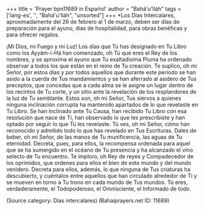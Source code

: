 +++
title = 'Prayer bpn11689 in Español'
author = "Bahá'u'lláh"
tags = ['lang-es', '', "Bahá'u'lláh", "unsorted"]
+++
*Los Días Intercalares, aproximadamente del 26 de febrero al 1 de marzo, deben ser días de preparación para el ayuno, días de hospitalidad, para obras benéficas y para ofrecer regalos.

¡Mi Dios, mi Fuego y mi Luz! Los días que Tú has designado en Tu Libro como los Ayyám-i-Há  han comenzado, oh Tú que eres el Rey de los nombres, y se aproxima el ayuno que Tu exaltadísima Pluma ha ordenado observar a todos los que están en el reino de Tu creación. Te suplico, oh mi Señor, por estos días y por todos aquellos que durante este período se han asido a la cuerda de Tus mandamientos y se han aferrado al asidero de Tus preceptos, que concedas que a cada alma se le asigne un lugar dentro de los recintos de Tu corte, y un sitio ante la revelación de los resplandores de la luz de Tu semblante.
Estos son, oh mi Señor, Tus siervos a quienes ninguna inclinación corrupta ha mantenido apartados de lo que revelaste en Tu Libro. Se han inclinado ante Tu Causa, han recibido Tu Libro con esa resolución que nace de Ti, han observado lo que les prescribiste y han optado por seguir lo que Tú les revelaste.
Tú ves, oh mi Señor, cómo han reconocido y admitido todo lo que has revelado en Tus Escrituras. Dales de beber, oh mi Señor, de las manos de Tu munificencia, las aguas de Tu eternidad. Decreta, pues, para ellos, la recompensa ordenada para aquel que se ha sumergido en el océano de Tu presencia y ha alcanzado el vino selecto de Tu encuentro.
Te imploro, oh Rey de reyes y Compadecedor de los oprimidos, que ordenes para ellos el bien de este mundo y del mundo venidero. Decreta para ellos, además, lo que ninguna de Tus criaturas ha descubierto, y cuéntalos entre aquellos que han circulado alrededor de Ti y se mueven en torno a Tu trono en cada mundo de Tus mundos.
Tú eres, verdaderamente, el Todopoderoso, el Omnisciente, el Informado de todo.

(Source category: Días intercalares)
(Bahaiprayers.net ID: 11689)
